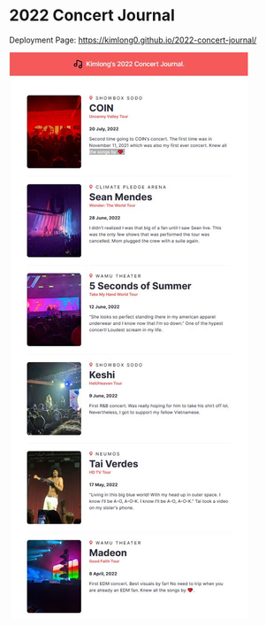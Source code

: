 # 2022 Concert Journal

Deployment Page: https://kimlong0.github.io/2022-concert-journal/

![Concert Journal thumbnail](/public/thumbnail.JPG)